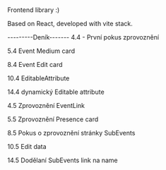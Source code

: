 # 

Frontend library :)

Based on React, developed with vite stack.




---------Deník-------
4.4 - První pokus zprovoznění

5.4 Event Medium card

8.4 Event Edit card

10.4 EditableAttribute

14.4 dynamický Editable attribute 

4.5 Zprovoznění EventLink

5.5 Zprovoznění Presence card

8.5 Pokus o zprovoznění stránky SubEvents

10.5 Edit data

14.5 Dodělaní SubEvents link na name